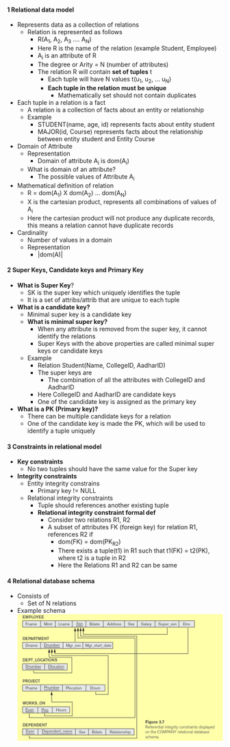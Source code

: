 #### 1 Relational data model
- Represents data as a collection of relations
	- Relation is represented as follows
		- R(A<sub>1</sub>, A<sub>2</sub>, A<sub>3</sub> .... A<sub>N</sub>)
		- Here R is the name of the relation (example Student, Employee)
		- A<sub>i</sub> is an attribute of R
		- The degree or Arity = N (number of attributes)
		- The relation R will contain **set of tuples** t
			- Each tuple will have N values t(u<sub>1</sub>, u<sub>2</sub>, ... u<sub>N</sub>)
			- **Each tuple in the relation must be unique**
				- Mathematically set should not contain duplicates
- Each tuple in a relation is a fact
	- A relation is a collection of facts about an entity or relationship
	- Example
		- STUDENT(name, age, id) represents facts about entity student
		- MAJOR(id, Course) represents facts about the relationship between entity student and Entity Course
- Domain of Attribute
	- Representation
		- Domain of attribute A<sub>i</sub> is dom(A<sub>i</sub>)
	- What is domain of an attribute?
		- The possible values of Attribute A<sub>i</sub>
- Mathematical definition of relation
	- R = dom(A<sub>1</sub>) X dom(A<sub>2</sub>) ... dom(A<sub>N</sub>)
	- X is the cartesian product, represents all combinations of values of A<sub>i</sub>
	- Here the cartesian product will not produce any duplicate records, this means a relation cannot have duplicate records
- Cardinality
	- Number of values in a domain
	- Representation
		- |dom(A)|

#### 2 Super Keys, Candidate keys and Primary Key
- **What is Super Key**?
	- SK is the super key which uniquely identifies the tuple
	- It is a set of attribs/attrib that are unique to each tuple
- **What is a candidate key?**
	- Minimal super key is a candidate key
	- **What is minimal super key?**
		- When any attribute is removed from the super key, it cannot identify the relations
		- Super Keys with the above properties are called minimal super keys or candidate keys 
	- Example
		- Relation Student(Name, CollegeID, AadharID)
		- The super keys are 
			- The combination of all the attributes with CollegeID and AadharID
		- Here CollegeID and AadharID are candidate keys
		- One of the candidate key is assigned as the primary key
- **What is a PK (Primary key)?**
	- There can be multiple candidate keys for a relation
	- One of the candidate key is made the PK, which will be used to identify a tuple uniquely

#### 3 Constraints in relational model
- **Key constraints**
	- No two tuples should have the same value for the Super key
- **Integrity constraints**
	- Entity integrity constrains
		- Primary key != NULL
	- Relational integrity constraints
		- Tuple should references another existing tuple
		- **Relational integrity constraint formal def**
			- Consider two relations R1, R2
			- A subset of attributes FK (foreign key) for relation R1, references R2 if
				- dom(FK) = dom(PK<sub>R2</sub>)
				- There exists a tuple(t1) in R1 such that t1(FK) = t2(PK), where t2 is a tuple in R2
				- Here the Relations R1 and R2 can be same

#### 4 Relational database schema
- Consists of 
	- Set of N relations
- Example schema ![](./Attachments/Images/example_relational_db_schema.png)

